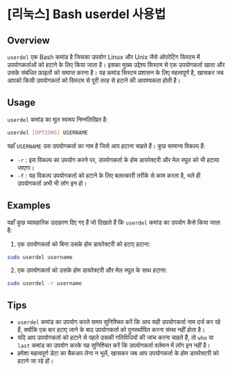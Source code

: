 # [리눅스] Bash userdel 사용법

## Overview
`userdel` एक Bash कमांड है जिसका उपयोग Linux और Unix जैसे ऑपरेटिंग सिस्टम में उपयोगकर्ताओं को हटाने के लिए किया जाता है। इसका मुख्य उद्देश्य सिस्टम से एक उपयोगकर्ता खाता और उसके संबंधित फ़ाइलों को समाप्त करना है। यह कमांड सिस्टम प्रशासन के लिए महत्वपूर्ण है, खासकर जब आपको किसी उपयोगकर्ता को सिस्टम से पूरी तरह से हटाने की आवश्यकता होती है।

## Usage
`userdel` कमांड का मूल स्वरूप निम्नलिखित है:

```bash
userdel [OPTIONS] USERNAME
```

यहाँ `USERNAME` उस उपयोगकर्ता का नाम है जिसे आप हटाना चाहते हैं। कुछ सामान्य विकल्प हैं:

- `-r` : इस विकल्प का उपयोग करने पर, उपयोगकर्ता के होम डायरेक्टरी और मेल स्पूल को भी हटाया जाएगा।
- `-f` : यह विकल्प उपयोगकर्ता को हटाने के लिए बलात्कारी तरीके से काम करता है, भले ही उपयोगकर्ता अभी भी लॉग इन हो।

## Examples
यहाँ कुछ व्यावहारिक उदाहरण दिए गए हैं जो दिखाते हैं कि `userdel` कमांड का उपयोग कैसे किया जाता है:

1. एक उपयोगकर्ता को बिना उसके होम डायरेक्टरी को हटाए हटाना:

```bash
sudo userdel username
```

2. एक उपयोगकर्ता को उसके होम डायरेक्टरी और मेल स्पूल के साथ हटाना:

```bash
sudo userdel -r username
```

## Tips
- `userdel` कमांड का उपयोग करते समय सुनिश्चित करें कि आप सही उपयोगकर्ता नाम दर्ज कर रहे हैं, क्योंकि एक बार हटाए जाने के बाद उपयोगकर्ता को पुनर्स्थापित करना संभव नहीं होता है।
- यदि आप उपयोगकर्ता को हटाने से पहले उसकी गतिविधियों की जांच करना चाहते हैं, तो `who` या `last` कमांड का उपयोग करके यह सुनिश्चित करें कि उपयोगकर्ता वर्तमान में लॉग इन नहीं है।
- हमेशा महत्वपूर्ण डेटा का बैकअप लेना न भूलें, खासकर जब आप उपयोगकर्ता के होम डायरेक्टरी को हटाने जा रहे हों।